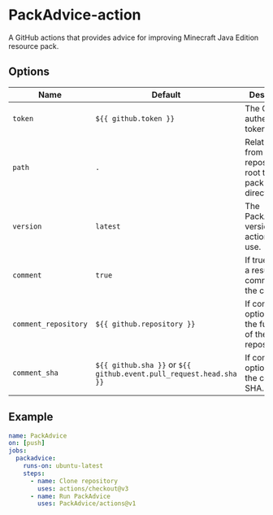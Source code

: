 # PackAdvice-action

A GitHub actions that provides advice for improving Minecraft Java Edition resource pack.

## Options

| Name                 | Default                                                            | Description                                                       |
|----------------------|--------------------------------------------------------------------|-------------------------------------------------------------------|
| `token`              | `${{ github.token }}`                                              | The GitHub authentication token.                                  |
| `path`               | `.`                                                                | Relative path from the repository root to the pack directory.     |
| `version`            | `latest`                                                           | The PackAdvice version the action will use.                       |
| `comment`            | `true`                                                             | If true, enable a result comment on the commit.                   |
| `comment_repository` | `${{ github.repository }}`                                         | If commit option is true, the full name of the target repository. |
| `comment_sha`        | `${{ github.sha }}` or `${{ github.event.pull_request.head.sha }}` | If commit option is true, the commit SHA.                         |

## Example

```yaml
name: PackAdvice
on: [push]
jobs:
  packadvice:
    runs-on: ubuntu-latest
    steps:
      - name: Clone repository
        uses: actions/checkout@v3
      - name: Run PackAdvice
        uses: PackAdvice/actions@v1
```
